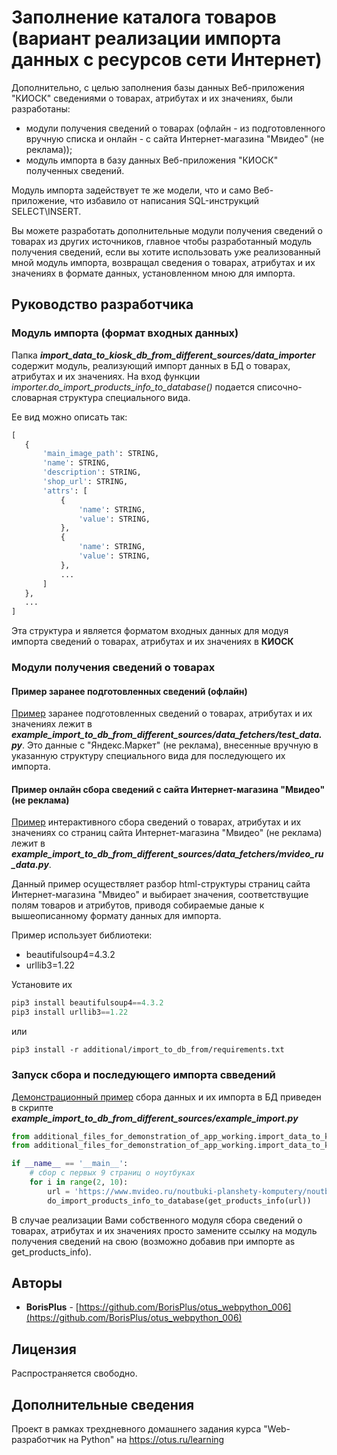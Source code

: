 # Заполнение каталога товаров (вариант реализации импорта данных с ресурсов сети Интернет)

Дополнительно, с целью заполнения базы данных Веб-приложения "КИОСК" сведениями о товарах, атрибутах и их значениях, были разработаны:
 * модули получения сведений о товарах (офлайн - из подготовленного вручную списка и онлайн - с сайта Интернет-магазина "Мвидео" (не реклама));
 * модуль импорта в базу данных Веб-приложения "КИОСК" полученных сведений.
 
Модуль импорта задействует те же модели, что и само Веб-приложение, что избавило от написания SQL-инструкций SELECT\INSERT.

Вы можете разработать дополнительные модули получения сведений о товарах из других источников, главное чтобы разработанный модуль получения сведений, если вы хотите использовать уже реализованный мной модуль импорта, возвращал сведения о товарах, атрибутах и их значениях в формате данных, установленном мною для импорта.


## Руководство разработчика

### Модуль импорта (формат входных данных)

Папка **_import_data_to_kiosk_db_from_different_sources/data_importer_** содержит модуль, реализующий импорт данных в БД о товарах, атрибутах и их значениях. На вход функции _importer.do_import_products_info_to_database()_ подается списочно-словарная структура специального вида.
 
 Ее вид можно описать так:
 ```python
[
    {
        'main_image_path': STRING,
        'name': STRING,
        'description': STRING,
        'shop_url': STRING,
        'attrs': [
            {
                'name': STRING,
                'value': STRING,
            },
            {
                'name': STRING,
                'value': STRING,
            },
            ...
        ]
    },
    ...
]
```
Эта структура и является форматом входных данных для модуя импорта сведений о товарах, атрибутах и их значениях в **КИОСК**

### Модули получения сведений о товарах

#### Пример заранее подготовленных сведений (офлайн)

[Пример](https://github.com/BorisPlus/otus_webpython_006/tree/master/additional_files_for_demonstration_of_app_working/import_data_to_kiosk_db_from_different_sources/data_fetchers/test_data.py) заранее подготовленных сведений о товарах, атрибутах и их значениях лежит в **_example_import_to_db_from_different_sources/data_fetchers/test_data.py_**. Это данные с "Яндекс.Маркет" (не реклама), внесенные вручную в указанную структуру специального вида для последующего их импорта.

#### Пример онлайн сбора сведений с сайта Интернет-магазина "Мвидео" (не реклама) 

[Пример](https://github.com/BorisPlus/otus_webpython_006/tree/master/additional_files_for_demonstration_of_app_working/import_data_to_kiosk_db_from_different_sources/data_fetchers/mvideo_ru_data.py) 
интерактивного сбора сведений о товарах, атрибутах и их значениях со страниц сайта Интернет-магазина "Мвидео" (не реклама) лежит в **_example_import_to_db_from_different_sources/data_fetchers/mvideo_ru_data.py_**.

Данный пример осуществляет разбор html-структуры страниц сайта Интернет-магазина "Мвидео" и выбирает значения, соответствущие полям товаров и атрибутов, приводя собираемые даные к вышеописанному формату данных для импорта.

Пример использует библиотеки:
* beautifulsoup4=4.3.2
* urllib3=1.22

Установите их

```python
pip3 install beautifulsoup4==4.3.2
pip3 install urllib3==1.22
```
или
```
pip3 install -r additional/import_to_db_from/requirements.txt
```

### Запуск сбора и последующего импорта свведений

[Демонстрационный пример](https://github.com/BorisPlus/otus_webpython_006/tree/master/additional_files_for_demonstration_of_app_working/import_data_to_kiosk_db_from_different_sources/example_import.py) сбора данных и их импорта в БД приведен в скрипте **_example_import_to_db_from_different_sources/example_import.py_**

```python
from additional_files_for_demonstration_of_app_working.import_data_to_kiosk_db_from_different_sources.data_fetchers.mvideo_ru_data import get_products_info
from additional_files_for_demonstration_of_app_working.import_data_to_kiosk_db_from_different_sources.data_importer.importer import do_import_products_info_to_database

if __name__ == '__main__':
    # сбор с первых 9 страниц о ноутбуках
    for i in range(2, 10):
        url = 'https://www.mvideo.ru/noutbuki-planshety-komputery/noutbuki-118/f/page=%s' % i
        do_import_products_info_to_database(get_products_info(url))
```
В случае реализации Вами собственного модуля сбора сведений о товарах, атрибутах и их значениях просто замените ссылку на модуль получения сведений на свою (возможно добавив при импорте as get_products_info).

## Авторы

* **BorisPlus** - [https://github.com/BorisPlus/otus_webpython_006](https://github.com/BorisPlus/otus_webpython_006)

## Лицензия

Распространяется свободно.

## Дополнительные сведения

Проект в рамках трехдневного домашнего задания курса "Web-разработчик на Python" на https://otus.ru/learning
